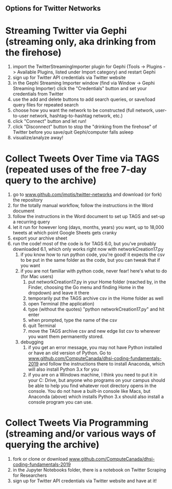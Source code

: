 ## Options for Twitter Networks

# Streaming Twitter via Gephi (streaming only, aka drinking from the firehose)

1. import the TwitterStreamingImporter plugin for Gephi (Tools -> Plugins -> Available Plugins, listed under Import category) and restart Gephi
2. sign up for Twitter API credentials via Twitter website
3. in the Gephi Streaming Importer window (find via Window -> Gephi Streaming Importer) click the "Credentials" button and set your credentials from Twitter
4. use the add and delete buttons to add search queries, or save/load query files for repeated search
5. choose how you want the network to be constructed (full network, user-to-user network, hashtag-to-hashtag network, etc.)
6. click "Connect" button and let run!
7. click "Disconnect" button to stop the "drinking from the firehose" of Twitter before you save/quit Gephi/computer falls asleep
8. visualize/analyze away!

# Collect Tweets Over Time via TAGS (repeated uses of the free 7-day query to the archive)

1. go to www.github.com/jmotis/twitter-networks and download (or fork) the repository
2. for the totally manual workflow, follow the instructions in the Word document
3. follow the instructions in the Word document to set up TAGS and set-up a recurring query
4. let it run for however long (days, months, years) you want, up to 18,000 tweets at which point Google Sheets gets cranky
4. export your archive sheet
5. run the code! most of the code is for TAGS 6.0, but you've probably downloaded 6.1, which only works right now with networkCreation17.py
    1. if you know how to run python code, you're good! it expects the csv to be put in the same folder as the code, but you can tweak that if you want
    2. if you are not familiar with python code, never fear! here's what to do (for Mac users)
        1. put networkCreation17.py in your Home folder (reached by, in the Finder, choosing the Go menu and finding Home in the dropdown) and leave it there
        2. temporarily put the TAGS archive csv in the Home folder as well
        3. open Terminal (the application)
        4. type (without the quotes) "python networkCreation17.py" and hit enter
        5. when prompted, type the name of the csv
        6. quit Terminal
        7. move the TAGS archive csv and new edge list csv to wherever you want them permanently stored.
    3. debugging
        1. if you get an error message, you may not have Python installed or have an old version of Python. Go to www.github.com/ComputeCanada/dhsi-coding-fundamentals-2019 and follow the instructions there to install Anaconda, which will also install Python 3.x for you
        2. if you are on a Windows machine, I think you need to put it in your C: Drive, but anyone who programs on your campus should be able to help you find whatever root directory opens in the console. You do not have a built-in console like Macs, but Anaconda (above) which installs Python 3.x should also install a console program you can use.

# Collect Tweets Via Programming (streaming and/or various ways of querying the archive)

1. fork or clone or download www.github.com/ComputeCanada/dhsi-coding-fundamentals-2019
2. in the Jupyter Notebooks folder, there is a notebook on Twitter Scraping for Researchers
3. sign up for Twitter API credentials via Twitter website and have at it!